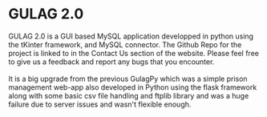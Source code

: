 # GULAG 2.0
GULAG 2.0 is a GUI based MySQL application developped in python using the tKinter framework, and MySQL connector.
	      The Github Repo for the project is linked to in the Contact Us section of the website.
	      Please feel free to give us a feedback and report any bugs that you encounter.
        <br><br>
        It is a big upgrade from the previous GulagPy which was a simple prison management web-app also developed in Python using the flask framework along with some basic csv file handling and ftplib library and was a huge failure due to server issues and wasn't flexible enough.
